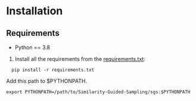 # Installation

## Requirements
- Python == 3.8


1. Install all the requirements from the [requirements.txt](requirements.txt):
```
  pip install -r requirements.txt
```
Add this path to $PYTHONPATH.
```
export PYTHONPATH=/path/to/Similarity-Guided-Sampling/sgs:$PYTHONPATH
```
